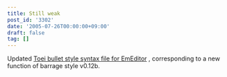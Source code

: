 ```yaml
---
title: Still weak
post_id: '3302'
date: '2005-07-26T00:00:00+09:00'
draft: false
tag: []
---
```


Updated [Toei bullet style syntax file for EmEditor](/emeditor-danmakufu) , corresponding to a new function of barrage style v0.12b.